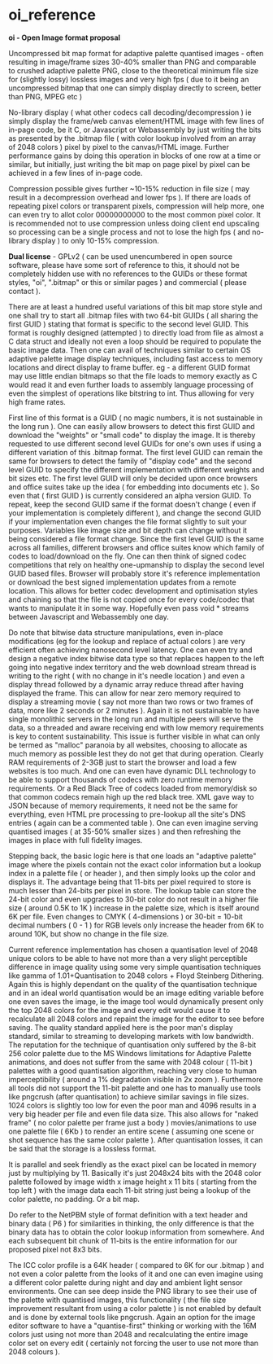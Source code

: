 # oi_reference

**oi - Open Image format proposal**

Uncompressed bit map format for adaptive palette quantised images - often resulting in image/frame sizes 30-40% smaller than PNG and comparable to crushed adaptive palette PNG, close to the theoretical minimum file size for (slightly lossy) lossless images and very high fps ( due to it being an uncompressed bitmap that one can simply display directly to screen, better than PNG, MPEG etc )

No-library display ( what other codecs call decoding/decompression ) ie simply display the frame/web canvas element/HTML image with few lines of in-page code, be it C, or Javascript or Webassembly by just writing the bits as presented by the .bitmap file ( with color lookup involved from an array of 2048 colors ) pixel by pixel to the canvas/HTML image. Further performance gains by doing this operation in blocks of one row at a time or similar, but initially, just writing the bit map on page pixel by pixel can be achieved in a few lines of in-page code.

Compression possible gives further ~10-15% reduction in file size ( may result in a decompression overhead and lower fps ). If there are loads of repeating pixel colors or transparent pixels, compression will help more, one can even try to allot color 00000000000 to the most common pixel color. It is recommended not to use compression unless doing client end upscaling so processing can be a single process and not to lose the high fps ( and no-library display ) to only 10-15% compression.

**Dual license** - GPLv2 ( can be used unencumbered in open source software, please have some sort of reference to this, it should not be completely hidden use with no references to the GUIDs or these format styles, "oi", ".bitmap" or this or similar pages ) and commercial ( please contact ).

There are at least a hundred useful variations of this bit map store style and one shall try to start all .bitmap files with two 64-bit GUIDs ( all sharing the first GUID ) stating that format is specific to the second level GUID. This format is roughly designed (attempted ) to directly load from file as almost a C data struct and ideally not even a loop should be required to populate the basic image data. Then one can avail of techniques similar to certain OS adaptive palette image display techniques, including fast access to memory locations and direct display to frame buffer. eg - a different GUID format may use little endian bitmaps so that the file loads to memory exactly as C would read it and even further loads to assembly language processing of even the simplest of operations like bitstring to int. Thus allowing for very high frame rates.

First line of this format is a GUID ( no magic numbers, it is not sustainable in the long run ). One can easily allow browsers to detect this first GUID and download the "weights" or "small code" to display the image. It is thereby requested to use different second level GUIDs  for one's own uses if using a different variation of this .bitmap format. The first level GUID can remain the same for browsers to detect the family of "display code" and the second level GUID to specify the different implementation with different weights and bit sizes etc. The first level GUID will only be decided upon once browsers and office suites take up the idea ( for embedding into documents etc ). So even that ( first GUID ) is currently considered an alpha version GUID. To repeat, keep the second GUID same if the format doesn't change ( even if your implementation is completely different ), and change the second GUID if your implementation even changes the file format slightly to suit your purposes. Variables like image size and bit depth can change without it being considered a file format change. Since the first level GUID is the same across all families, different browsers and office suites know which family of codes to load/download on the fly. One can then think of signed codec competitions that rely on healthy one-upmanship to display the second level GUID based files. Browser will probably store it's reference implementation or download the best signed implementation updates from a remote location. This allows for better codec development and optimisation styles and chaining so that the file is not copied once for every code/codec that wants to manipulate it in some way. Hopefully even pass void * streams between Javascript and Webassembly one day. 

Do note that bitwise data structure manipulations, even in-place modifications (eg for the lookup and replace of actual colors ) are very efficient often achieving nanosecond level latency. One can even try and design a negative index bitwise data type so that replaces happen to the left going into negative index territory and the web download stream thread is writing to the right ( with no change in it's needle location ) and even a display thread followed by a dynamic array reduce thread after having displayed the frame. This can allow for near zero memory required to display a streaming movie ( say not more than two rows or two frames of data, more like 2 seconds or 2 minutes ). Again it is not sustainable to have single monolithic servers in the long run and multiple peers will serve the data, so a threaded and aware receiving end with low memory requirements is key to content sustainability. This issue is further visible in what can only be termed as "malloc" paranoia by all websites, choosing to allocate as much memory as possible lest they do not get that during operation. Clearly RAM requirements of 2-3GB just to start the browser and load a few websites is too much. And one can even have dynamic DLL technology to be able to support thousands of codecs with zero runtime memory requirements. Or a Red Black Tree of codecs loaded from memory/disk so that common codecs remain high up the red black tree. XML gave way to JSON because of memory requirements, it need not be the same for everything, even HTML pre processing to pre-lookup all the site's DNS entries ( again can be a commented table ). One can even imagine serving quantised images ( at 35-50% smaller sizes ) and then refreshing the images in place with full fidelity images. 

Stepping back, the basic logic here is that one loads an "adaptive palette" image where the pixels contain not the exact color information but a lookup index in a palette file ( or header ), and then simply looks up the color and displays it. The advantage being that 11-bits per pixel required to store is much lesser than 24-bits per pixel in store. The lookup table can store the 24-bit color and even upgrades to 30-bit color do not result in a higher file size ( around 0.5K to 1K ) increase in the palette size, which is itself around 6K per file. Even changes to CMYK ( 4-dimensions ) or 30-bit = 10-bit decimal numbers ( 0 - 1 ) for RGB levels only increase the header from 6K to around 10K, but show no change in the file size.

Current reference implementation has chosen a quantisation level of 2048 unique colors to be able to have not more than a very slight perceptible difference in image quality using some very simple quantisation techniques like gamma of 1.01+Quantisation to 2048 colors + Floyd Steinberg Dithering. Again this is highly dependant on the quality of the quantisation technique and in an ideal world quantisation would be an image editing variable before one even saves the image, ie the image tool would dynamically present only the top 2048 colors for the image and every edit would cause it to recalculate all 2048 colors and repaint the image for the editor to see before saving. The quality standard applied here is the poor man's display standard, similar to streaming to developing markets with low bandwidth. The reputation for the technique of quantisation only suffered by the 8-bit 256 color palette due to the MS Windows limitations for Adaptive Palette animations, and does not suffer from the same with 2048 colour ( 11-bit ) palettes with a good quantisation algorithm, reaching very close to human imperceptibility ( around a 1% degradation visible in 2x zoom ). Furthermore all tools did not support the 11-bit palette and one has to manually use tools like pngcrush (after quantisation) to achieve similar savings in file sizes. 1024 colors is slightly too low for even the poor man and 4096 results in a very big header per file and even file data size. This also allows for "naked frame" ( no color palette per frame just a body ) movies/animations to use one palette file ( 6Kb ) to render an entire scene ( assuming one scene or shot sequence has the same color palette ). After quantisation losses, it can be said that the storage is a lossless format.

It is parallel and seek friendly as the exact pixel can be located in memory just by multiplying by 11. Basically it's just  2048x24 bits with the 2048 color palette followed by image width x image height x 11 bits ( starting from the top left ) with the image data each 11-bit string just being a lookup of the color palette, no padding. Or a bit map. 

Do refer to the NetPBM style of format definition with a text header and binary data ( P6 ) for similarities in thinking, the only difference is that the binary data has to obtain the color lookup information from somewhere. And each subsequent bit chunk of 11-bits is the entire information for our proposed pixel not 8x3 bits.

The ICC color profile is a 64K header ( compared to 6K for our .bitmap ) and not even a color palette from the looks of it and one can even imagine using a different color palette during night and day and ambient light sensor environments. One can see deep inside the PNG library to see their use of the palette with quantised images, this functionality ( the file size improvement resultant from using a color palette ) is not enabled by default and is done by external tools like pngcrush. Again an option for the image editor software to have a "quantise-first" thinking or working with the 16M colors just using not more than 2048 and recalculating the entire image color set on every edit ( certainly not forcing the user to use not more than 2048 colours ). 
